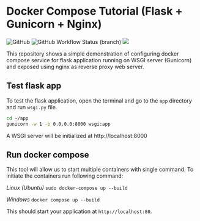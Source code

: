 # Docker Compose Tutorial (Flask + Gunicorn + Nginx)

![GitHub](https://img.shields.io/github/license/mdsa3d/Tutorial-flask_gunicorn_nginx_docker-compose?style=for-the-badge)
![GitHub Workflow Status (branch)](https://img.shields.io/github/workflow/status/mdsa3d/Tutorial-flask_gunicorn_nginx_docker-compose/pages%20build%20and%20deployment/gh-pages?style=for-the-badge)
[![](https://img.shields.io/badge/docs-stable-blue?style=for-the-badge)](https://mdsa3d.github.io/Tutorial-flask_gunicorn_nginx_docker-compose/)

This repository shows a simple demonstration of configuring docker compose service for flask application running on WSGI server (Gunicorn) and exposed using nginx as reverse proxy web server.

## Test flask app

To test the flask application, open the terminal and go to the `app` directory and run `wsgi.py` file.

```sh
cd ~/app
gunicorn -w 1 -b 0.0.0.0:8000 wsgi:app
```
A WSGI server will be initialized at http://localhost:8000

## Run docker compose

This tool will allow us to start multiple containers with single command. To initiate the containers run following command:

*Linux (Ubuntu)*         `sudo docker-compose up --build` 

*Windows*                `docker compose up --build`

This should start your application at `http://localhost:80`.
